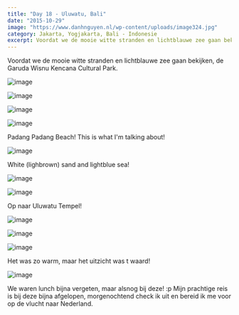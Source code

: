 ```yaml
---
title: "Day 18 - Uluwatu, Bali"
date: "2015-10-29"
image: "https://www.danhnguyen.nl/wp-content/uploads/image324.jpg"
category: Jakarta, Yogjakarta, Bali - Indonesie
excerpt: Voordat we de mooie witte stranden en lichtblauwe zee gaan bekijken, de Garuda Wisnu Kencana Cultural Park...
---
```


Voordat we de mooie witte stranden en lichtblauwe zee gaan bekijken, de Garuda Wisnu Kencana Cultural Park.

![image](https://www.danhnguyen.nl/wp-content/uploads/image306-1024x576.jpg)

![image](https://www.danhnguyen.nl/wp-content/uploads/image307-1024x576.jpg)

![image](https://www.danhnguyen.nl/wp-content/uploads/image308-1024x576.jpg)

![image](https://www.danhnguyen.nl/wp-content/uploads/image309-1024x576.jpg)

Padang Padang Beach! This is what I'm talking about!

![image](https://www.danhnguyen.nl/wp-content/uploads/image310-1024x576.jpg)

White (lighbrown) sand and lightblue sea!

![image](https://www.danhnguyen.nl/wp-content/uploads/image311-1024x576.jpg)

![image](https://www.danhnguyen.nl/wp-content/uploads/image313-1024x576.jpg)

Op naar Uluwatu Tempel!

![image](https://www.danhnguyen.nl/wp-content/uploads/image312-e1446021528338-1024x1820.jpg)

![image](https://www.danhnguyen.nl/wp-content/uploads/image323-e1446021645498-1024x1820.jpg)

![image](https://www.danhnguyen.nl/wp-content/uploads/image324-1024x576.jpg)

Het was zo warm, maar het uitzicht was t waard!

![image](https://www.danhnguyen.nl/wp-content/uploads/image326-1024x576.jpg)

We waren lunch bijna vergeten, maar alsnog bij deze! :p
Mijn prachtige reis is bij deze bijna afgelopen, morgenochtend check ik uit en bereid ik me voor op de vlucht naar Nederland.

